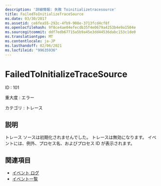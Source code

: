 ```yaml
---
description: '詳細情報: 失敗 Toinitializetracesource'
title: FailedToInitializeTraceSource
ms.date: 03/30/2017
ms.assetid: ce6fea55-292c-4fb9-908e-3713fcd4cf8f
ms.openlocfilehash: 9f8ce4ae04efecdb35f4e0679a4253b4e9a1504e
ms.sourcegitcommit: ddf7edb67715a5b9a45e3dd44536dabc153c1de0
ms.translationtype: MT
ms.contentlocale: ja-JP
ms.lasthandoff: 02/06/2021
ms.locfileid: "99635936"
---
```

# <a name="failedtoinitializetracesource"></a>FailedToInitializeTraceSource

ID : 101  
  
 重大度 : エラー  
  
 カテゴリ : トレース  
  
## <a name="description"></a>説明  

 トレース ソースは初期化されませんでした。 トレースは無効になります。 イベントには、例外、プロセス名、およびプロセス ID が表示されます。  
  
## <a name="see-also"></a>関連項目

- [イベント ログ](index.md)
- [イベント一覧](events-general-reference.md)
